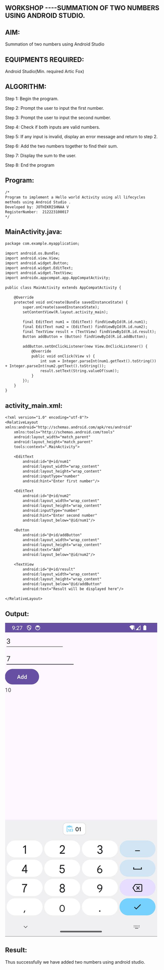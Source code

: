 ## WORKSHOP ----SUMMATION OF TWO NUMBERS USING ANDROID STUDIO.


## AIM:
Summation of two numbers using Android Studio

## EQUIPMENTS REQUIRED:

Android Studio(Min. required Artic Fox)


## ALGORITHM:
Step 1: Begin the program.

Step 2: Prompt the user to input the first number.

Step 3: Prompt the user to input the second number.

Step 4: Check if both inputs are valid numbers.

Step 5: If any input is invalid, display an error message and return to step 2.

Step 6: Add the two numbers together to find their sum.

Step 7: Display the sum to the user.

Step 8: End the program


## Program:
 ```
/*
Program to implement a Hello world Activity using all lifecycles methods using Android Studio .
Developed by: JOTHIKRISHNAA V
RegisterNumber:  212223100017
*/
```

## MainActivity.java:
~~~
package com.example.myapplication;

import android.os.Bundle;
import android.view.View;
import android.widget.Button;
import android.widget.EditText;
import android.widget.TextView;
import androidx.appcompat.app.AppCompatActivity;

public class MainActivity extends AppCompatActivity {

    @Override
    protected void onCreate(Bundle savedInstanceState) {
        super.onCreate(savedInstanceState);
        setContentView(R.layout.activity_main);

        final EditText num1 = (EditText) findViewById(R.id.num1);
        final EditText num2 = (EditText) findViewById(R.id.num2);
        final TextView result = (TextView) findViewById(R.id.result);
        Button addButton = (Button) findViewById(R.id.addButton);

        addButton.setOnClickListener(new View.OnClickListener() {
            @Override
            public void onClick(View v) {
                int sum = Integer.parseInt(num1.getText().toString()) + Integer.parseInt(num2.getText().toString());
                result.setText(String.valueOf(sum));
            }
        });
    }
}
~~~
## activity_main.xml:
~~~ 
<?xml version="1.0" encoding="utf-8"?>
<RelativeLayout xmlns:android="http://schemas.android.com/apk/res/android"
    xmlns:tools="http://schemas.android.com/tools"
    android:layout_width="match_parent"
    android:layout_height="match_parent"
    tools:context=".MainActivity">

    <EditText
        android:id="@+id/num1"
        android:layout_width="wrap_content"
        android:layout_height="wrap_content"
        android:inputType="number"
        android:hint="Enter first number"/>

    <EditText
        android:id="@+id/num2"
        android:layout_width="wrap_content"
        android:layout_height="wrap_content"
        android:inputType="number"
        android:hint="Enter second number"
        android:layout_below="@id/num1"/>

    <Button
        android:id="@+id/addButton"
        android:layout_width="wrap_content"
        android:layout_height="wrap_content"
        android:text="Add"
        android:layout_below="@id/num2"/>

    <TextView
        android:id="@+id/result"
        android:layout_width="wrap_content"
        android:layout_height="wrap_content"
        android:layout_below="@id/addButton"
        android:text="Result will be displayed here"/>

</RelativeLayout>
~~~
## Output:
![alt text](<WhatsApp Image 2024-05-06 at 09.27.50_318bd189.jpg>)

## Result:

Thus successfully we have added two numbers using android studio.